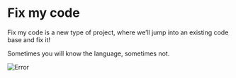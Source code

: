 # Fix my code
Fix my code is a new type of project, where we’ll jump into an existing code base and fix it!

Sometimes you will know the language, sometimes not.

![Error](https://i.imgur.com/9l6DtTm.gif)